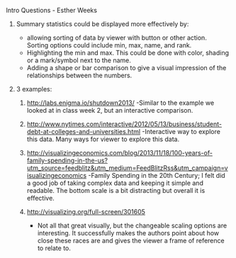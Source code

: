 Intro Questions - Esther Weeks

1. Summary statistics could be displayed more effectively by:
	- allowing sorting of data by viewer with button or other action. Sorting options
 		could include min, max, name, and rank.
 	- Highlighting the min and max. This could be done with color, shading or a
 		mark/symbol next to the name. 
 	- Adding a shape or bar comparison to give a visual impression of the relationships
 		between the numbers. 

2. 3 examples:
	1. http://labs.enigma.io/shutdown2013/
		-Similar to the example we looked at in class week 2, but an interactive 
		comparison. 

	2. http://www.nytimes.com/interactive/2012/05/13/business/student-debt-at-colleges-and-universities.html
		-Interactive way to explore this data. Many ways for viewer to explore this data.
		
	3. http://visualizingeconomics.com/blog/2013/11/18/100-years-of-family-spending-in-the-us?utm_source=feedblitz&utm_medium=FeedBlitzRss&utm_campaign=visualizingeconomics
		-Family Spending in the 20th Century; I felt did a good job of taking complex data
		and keeping it simple and readable. The bottom scale is a bit distracting but
		overall it is effective.
		
	5. http://visualizing.org/full-screen/301605 
		- Not all that great visually, but the changeable scaling options are 
		interesting. It successfully makes the authors point about how close these races 
		are and gives the viewer a frame of reference to relate to. 